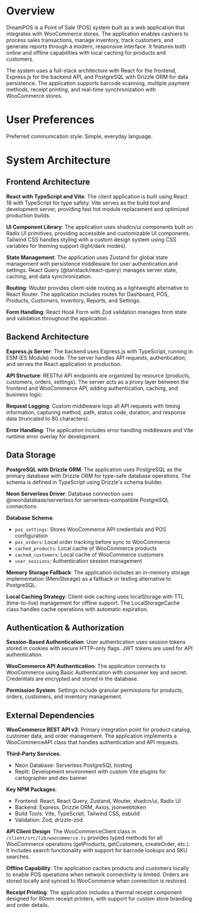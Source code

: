 # Overview

DreamPOS is a Point of Sale (POS) system built as a web application that integrates with WooCommerce stores. The application enables cashiers to process sales transactions, manage inventory, track customers, and generate reports through a modern, responsive interface. It features both online and offline capabilities with local caching for products and customers.

The system uses a full-stack architecture with React for the frontend, Express.js for the backend API, and PostgreSQL with Drizzle ORM for data persistence. The application supports barcode scanning, multiple payment methods, receipt printing, and real-time synchronization with WooCommerce stores.

# User Preferences

Preferred communication style: Simple, everyday language.

# System Architecture

## Frontend Architecture

**React with TypeScript and Vite**: The client application is built using React 18 with TypeScript for type safety. Vite serves as the build tool and development server, providing fast hot module replacement and optimized production builds.

**UI Component Library**: The application uses shadcn/ui components built on Radix UI primitives, providing accessible and customizable UI components. Tailwind CSS handles styling with a custom design system using CSS variables for theming support (light/dark modes).

**State Management**: The application uses Zustand for global state management with persistence middleware for user authentication and settings. React Query (@tanstack/react-query) manages server state, caching, and data synchronization.

**Routing**: Wouter provides client-side routing as a lightweight alternative to React Router. The application includes routes for Dashboard, POS, Products, Customers, Inventory, Reports, and Settings.

**Form Handling**: React Hook Form with Zod validation manages form state and validation throughout the application.

## Backend Architecture

**Express.js Server**: The backend uses Express.js with TypeScript, running in ESM (ES Module) mode. The server handles API requests, authentication, and serves the React application in production.

**API Structure**: RESTful API endpoints are organized by resource (products, customers, orders, settings). The server acts as a proxy layer between the frontend and WooCommerce API, adding authentication, caching, and business logic.

**Request Logging**: Custom middleware logs all API requests with timing information, capturing method, path, status code, duration, and response data (truncated to 80 characters).

**Error Handling**: The application includes error handling middleware and Vite runtime error overlay for development.

## Data Storage

**PostgreSQL with Drizzle ORM**: The application uses PostgreSQL as the primary database with Drizzle ORM for type-safe database operations. The schema is defined in TypeScript using Drizzle's schema builder.

**Neon Serverless Driver**: Database connection uses @neondatabase/serverless for serverless-compatible PostgreSQL connections.

**Database Schema**:
- `pos_settings`: Stores WooCommerce API credentials and POS configuration
- `pos_orders`: Local order tracking before sync to WooCommerce
- `cached_products`: Local cache of WooCommerce products
- `cached_customers`: Local cache of WooCommerce customers  
- `user_sessions`: Authentication session management

**Memory Storage Fallback**: The application includes an in-memory storage implementation (MemStorage) as a fallback or testing alternative to PostgreSQL.

**Local Caching Strategy**: Client-side caching uses localStorage with TTL (time-to-live) management for offline support. The LocalStorageCache class handles cache operations with automatic expiration.

## Authentication & Authorization

**Session-Based Authentication**: User authentication uses session tokens stored in cookies with secure HTTP-only flags. JWT tokens are used for API authentication.

**WooCommerce API Authentication**: The application connects to WooCommerce using Basic Authentication with consumer key and secret. Credentials are encrypted and stored in the database.

**Permission System**: Settings include granular permissions for products, orders, customers, and inventory management.

## External Dependencies

**WooCommerce REST API v3**: Primary integration point for product catalog, customer data, and order management. The application implements a WooCommerceAPI class that handles authentication and API requests.

**Third-Party Services**:
- Neon Database: Serverless PostgreSQL hosting
- Replit: Development environment with custom Vite plugins for cartographer and dev banner

**Key NPM Packages**:
- Frontend: React, React Query, Zustand, Wouter, shadcn/ui, Radix UI
- Backend: Express, Drizzle ORM, Axios, jsonwebtoken
- Build Tools: Vite, TypeScript, Tailwind CSS, esbuild
- Validation: Zod, drizzle-zod

**API Client Design**: The WooCommerceClient class in `/client/src/lib/woocommerce.ts` provides typed methods for all WooCommerce operations (getProducts, getCustomers, createOrder, etc.). It includes search functionality with support for barcode lookups and SKU searches.

**Offline Capability**: The application caches products and customers locally to enable POS operations when network connectivity is limited. Orders are stored locally and synced to WooCommerce when connection is restored.

**Receipt Printing**: The application includes a thermal receipt component designed for 80mm receipt printers, with support for custom store branding and order details.